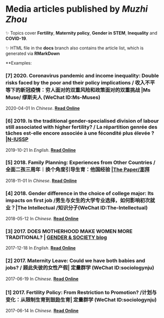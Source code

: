 # Media articles published by *Muzhi Zhou* 

:sparkles: Topics cover **Fertility**, **Maternity policy**, **Gender in STEM**, **Inequality** and **COVID-19**.

:sparkles: HTML file in the **docs** branch also contains the article list, which is generated via **RMarkDown**

**Examples:

### [7] 2020. Coronavirus pandemic and income inequality: Double risks faced by the poor and their policy implications / 收入不平等下的新冠疫情：穷人面对的双重风险和政策面对的双重挑战 |Ms Muse/ 缪斯夫人 (WeChat ID:Ms-Muses)
  2020-04-01 In *Chinese*. [**Read Online**](https://mp.weixin.qq.com/s?__biz=MzI5MDEwNzMwMQ==&mid=2247487200&idx=1&sn=1a8ef87e04f1e401bcec0dfdbd092ee3&chksm=ec25b42adb523d3c7d77724433639e9c0abf44e1747662628b28d9c7138ac242cd1033ba6dc5&mpshare=1&scene=1&srcid=&sharer_sharetime=1586087968319&sharer_shareid=37dd4d19089c7b4b0fa70a2136ae797c&exportkey=Ar2H7WCpIU8NGxRpm8EU8Zs%3D&pass_ticket=2wxq5Jkn88DY30kW1FbVGeMhTCQ9VwaZcGzCiET9lIBovdShsDW00AVBvmYXz1j%2B#rd)
  
### [6] 2019. Is the traditional gender-specialised division of labour still associated with higher fertility? / La répartition genrée des tâches est-elle encore associée à une fécondité plus élevée ? |[N-IUSSP](https://www.niussp.org/about-n-iussp/) 
  2019-10-21 In *English*. [**Read Online**](https://www.niussp.org/article/is-the-traditional-gender-specialised-division-of-labour-still-associated-with-higher-fertilityla-repartition-genree-des-taches-est-elle-encore-associee-a-une-fecondite-plus-elevee/)
  
### [5] 2018. Family Planning: Experiences from Other Countries / 全面二孩三周年︱换个角度引导生育：他国经验 |[The Paper/澎拜](https://m.thepaper.cn/)
  2018-11-01 In *Chinese*. [**Read Online**](https://www.thepaper.cn/newsDetail_forward_2589090)

### [4] 2018. Gender difference in the choice of college major: Its impacts on first job /男生与女生的大学专业选择，如何影响初次就业？|The Intellectual /知识分子(WeChat ID:The-Intellectual)
  2018-05-12 In *Chinese*. [**Read Online**](https://mp.weixin.qq.com/s?__biz=MzIyNDA2NTI4Mg==&mid=2655423410&idx=3&sn=9fdfda75cff8b5daf7594adb04217cd8&chksm=f3a689dfc4d100c987f253849ef22d50bc4b90f82fb60096982ecb8f7d1bf5cfa5d13372eb92&mpshare=1&scene=1&srcid=0405SfTcdzNf95MLGUVRWEVo&sharer_sharetime=1586088689585&sharer_shareid=37dd4d19089c7b4b0fa70a2136ae797c&exportkey=AprU8oKudqQ7Xb3M%2F0o5xMU%3D&pass_ticket=2wxq5Jkn88DY30kW1FbVGeMhTCQ9VwaZcGzCiET9lIBovdShsDW00AVBvmYXz1j%2B#rd)
  
### [3] 2017. DOES MOTHERHOOD MAKE WOMEN MORE TRADITIONAL? | [GENDER & SOCIETY blog](https://gendersociety.wordpress.com/about-and-guidelines/) 
  2017-12-18 In *English*. [**Read Online**](https://gendersociety.wordpress.com/2017/12/18/does-motherhood-make-women-more-traditional)

### [2] 2017. Maternity Leave: Could we have both babies and jobs? / 顾此失彼的女性产假| 定量群学 (WeChat ID:sociologynju)
  2017-06-19 In *Chinese*. [**Read Online**](https://mp.weixin.qq.com/s?__biz=MzA5MzM0MzU1NQ==&mid=2650283381&idx=1&sn=17a544e0d27d3a1a259729e3c4056fa6&exportkey=AoZkODkLs58t%2BOpTVc19GHY%3D&pass_ticket=2wxq5Jkn88DY30kW1FbVGeMhTCQ9VwaZcGzCiET9lIBovdShsDW00AVBvmYXz1j%2B)

### [1] 2017. Fertility Policy: From Restriction to Promotion? /计划与变化：从限制生育到鼓励生育| 定量群学 (WeChat ID:sociologynju)
  2017-06-14 In *Chinese*. [**Read Online**](https://mp.weixin.qq.com/s?__biz=MzA5MzM0MzU1NQ==&mid=2650283370&idx=1&sn=3bb44cf5ffe3373b4bd94809ac8cfdad&exportkey=ArT8pc7%2F080dSDcLIcKs9lM%3D&pass_ticket=P2dzgZRi0Nm1XBCOpviat5UU0pl6l1Slxgx%2BvpfzKyASpX6ebk8p6NR%2BExsZN%2Fg%2F)
